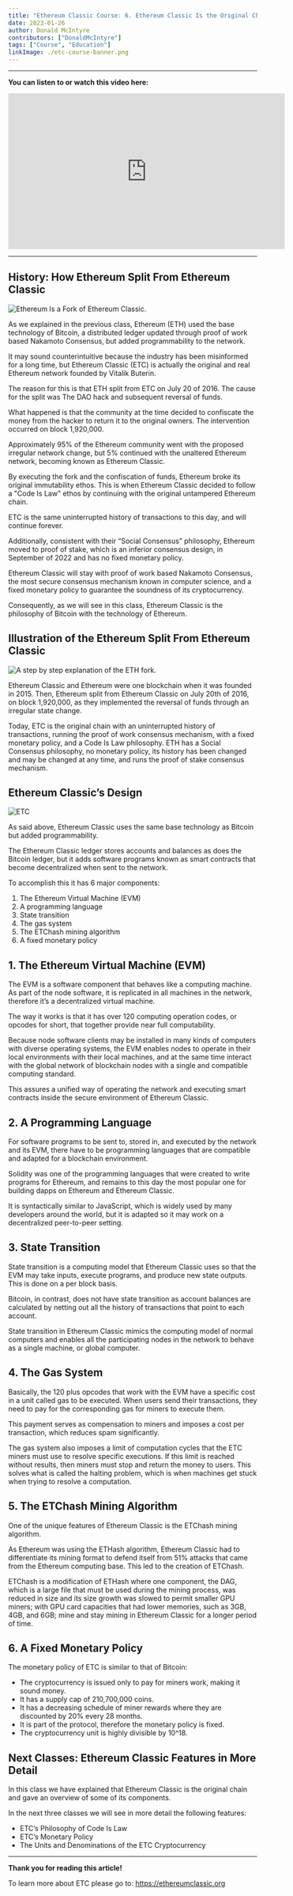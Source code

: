 ```yaml
---
title: "Ethereum Classic Course: 6. Ethereum Classic Is the Original Chain"
date: 2023-01-26
author: Donald McIntyre
contributors: ["DonaldMcIntyre"]
tags: ["Course", "Education"]
linkImage: ./etc-course-banner.png
---
```


---
**You can listen to or watch this video here:**

<iframe width="560" height="315" src="https://www.youtube.com/embed/HksfzNs48uo" title="YouTube video player" frameborder="0" allow="accelerometer; autoplay; clipboard-write; encrypted-media; gyroscope; picture-in-picture; web-share" allowfullscreen></iframe>

---

## History: How Ethereum Split From Ethereum Classic

![Ethereum Is a Fork of Ethereum Classic.](./etc-course-eth-split-banner.png)

As we explained in the previous class, Ethereum (ETH) used the base technology of Bitcoin, a distributed ledger updated through proof of work based Nakamoto Consensus, but added programmability to the network.

It may sound counterintuitive because the industry has been misinformed for a long time, but Ethereum Classic (ETC) is actually the original and real Ethereum network founded by Vitalik Buterin.

The reason for this is that ETH split from ETC on July 20 of 2016. The cause for the split was The DAO hack and subsequent reversal of funds.

What happened is that the community at the time decided to confiscate the money from the hacker to return it to the original owners. The intervention occurred on block 1,920,000.

Approximately 95% of the Ethereum community went with the proposed irregular network change, but 5% continued with the unaltered Ethereum network, becoming known as Ethereum Classic.

By executing the fork and the confiscation of funds, Ethereum broke its original immutability ethos. This is when Ethereum Classic decided to follow a "Code Is Law" ethos by continuing with the original untampered Ethereum chain. 

ETC is the same uninterrupted history of transactions to this day, and will continue forever.

Additionally, consistent with their “Social Consensus” philosophy, Ethereum moved to proof of stake, which is an inferior consensus design, in September of 2022 and has no fixed monetary policy.

Ethereum Classic will stay with proof of work based Nakamoto Consensus, the most secure consensus mechanism known in computer science, and a fixed monetary policy to guarantee the soundness of its cryptocurrency.

Consequently, as we will see in this class, Ethereum Classic is the philosophy of Bitcoin with the technology of Ethereum.

## Illustration of the Ethereum Split From Ethereum Classic 

![A step by step explanation of the ETH fork.](./etc-course-eth-split.png)

Ethereum Classic and Ethereum were one blockchain when it was founded in 2015. Then, Ethereum split from Ethereum Classic on July 20th of 2016, on block 1,920,000, as they implemented the reversal of funds through an irregular state change.

Today, ETC is the original chain with an uninterrupted history of transactions, running the proof of work consensus mechanism, with a fixed monetary policy, and a Code Is Law philosophy. ETH has a Social Consensus philosophy, no monetary policy, its history has been changed and may be changed at any time, and runs the proof of stake consensus mechanism.

## Ethereum Classic’s Design

![ETC](./etc-course-etc-logo.png)

As said above, Ethereum Classic uses the same base technology as Bitcoin but added programmability.

The Ethereum Classic ledger stores accounts and balances as does the Bitcoin ledger, but it adds software programs known as smart contracts that become decentralized when sent to the network.

To accomplish this it has 6 major components:

1. The Ethereum Virtual Machine (EVM)
2. A programming language
3. State transition
4. The gas system
5. The ETChash mining algorithm
6. A fixed monetary policy

## 1. The Ethereum Virtual Machine (EVM)

The EVM is a software component that behaves like a computing machine. As part of the node software, it is replicated in all machines in the network, therefore it’s a decentralized virtual machine.

The way it works is that it has over 120 computing operation codes, or opcodes for short, that together provide near full computability.

Because node software clients may be installed in many kinds of computers with diverse operating systems, the EVM enables nodes to operate in their local environments with their local machines, and at the same time interact with the global network of blockchain nodes with a single and compatible computing standard.

This assures a unified way of operating the network and executing smart contracts inside the secure environment of Ethereum Classic.

## 2. A Programming Language

For software programs to be sent to, stored in, and executed by the network and its EVM, there have to be programming languages that are compatible and adapted for a blockchain environment.

Solidity was one of the programming languages that were created to write programs for Ethereum, and remains to this day the most popular one for building dapps on Ethereum and Ethereum Classic.

It is syntactically similar to JavaScript, which is widely used by many developers around the world, but it is adapted so it may work on a decentralized peer-to-peer setting.

## 3. State Transition

State transition is a computing model that Ethereum Classic uses so that the EVM may take inputs, execute programs, and produce new state outputs. This is done on a per block basis.

Bitcoin, in contrast, does not have state transition as account balances are calculated by netting out all the history of transactions that point to each account.

State transition in Ethereum Classic mimics the computing model of normal computers and enables all the participating nodes in the network to behave as a single machine, or global computer.

## 4. The Gas System

Basically, the 120 plus opcodes that work with the EVM have a specific cost in a unit called gas to be executed. When users send their transactions, they need to pay for the corresponding gas for miners to execute them.

This payment serves as compensation to miners and imposes a cost per transaction, which reduces spam significantly.

The gas system also imposes a limit of computation cycles that the ETC miners must use to resolve specific executions. If this limit is reached without results, then miners must stop and return the money to users. This solves what is called the halting problem, which is when machines get stuck when trying to resolve a computation.

## 5. The ETChash Mining Algorithm

One of the unique features of Ethereum Classic is the ETChash mining algorithm.

As Ethereum was using the ETHash algorithm, Ethereum Classic had to differentiate its mining format to defend itself from 51% attacks that came from the Ethereum computing base. This led to the creation of ETChash.

ETChash is a modification of ETHash where one component, the DAG, which is a large file that must be used during the mining process, was reduced in size and its size growth was slowed to permit smaller GPU miners; with GPU card capacities that had lower memories, such as 3GB, 4GB, and 6GB; mine and stay mining in Ethereum Classic for a longer period of time.

## 6. A Fixed Monetary Policy

The monetary policy of ETC is similar to that of Bitcoin: 

- The cryptocurrency is issued only to pay for miners work, making it sound money.
- It has a supply cap of 210,700,000 coins. 
- It has a decreasing schedule of miner rewards where they are discounted by 20% every 28 months. 
- It is part of the protocol, therefore the monetary policy is fixed.
- The cryptocurrency unit is highly divisible by 10^18.

## Next Classes: Ethereum Classic Features in More Detail

In this class we have explained that Ethereum Classic is the original chain and gave an overview of some of its components. 

In the next three classes we will see in more detail the following features: 

- ETC’s Philosophy of Code Is Law
- ETC’s Monetary Policy
- The Units and Denominations of the ETC Cryptocurrency

---

**Thank you for reading this article!**

To learn more about ETC please go to: https://ethereumclassic.org
